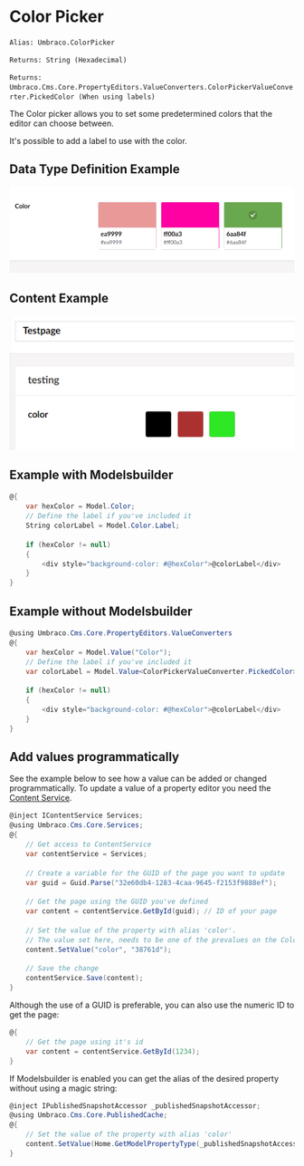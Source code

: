 # Color Picker

`Alias: Umbraco.ColorPicker`

`Returns: String (Hexadecimal)`

`Returns: Umbraco.Cms.Core.PropertyEditors.ValueConverters.ColorPickerValueConverter.PickedColor (When using labels)`

The Color picker allows you to set some predetermined colors that the editor can choose between.

It's possible to add a label to use with the color.

## Data Type Definition Example

![Color Picker Data Type Definition](../built-in-property-editors/images/Color-Picker-DataType-v10.png)

## Content Example

![Color Picker Content](../built-in-property-editors/images/Color-Picker-Content-v8.png)

## Example with Modelsbuilder

```csharp
@{
    var hexColor = Model.Color;
    // Define the label if you've included it
    String colorLabel = Model.Color.Label;

    if (hexColor != null)
    {
        <div style="background-color: #@hexColor">@colorLabel</div>
    }
}
```

## Example without Modelsbuilder

```csharp
@using Umbraco.Cms.Core.PropertyEditors.ValueConverters
@{
    var hexColor = Model.Value("Color");
    // Define the label if you've included it
    var colorLabel = Model.Value<ColorPickerValueConverter.PickedColor>("Color").Label;

    if (hexColor != null)
    {
        <div style="background-color: #@hexColor">@colorLabel</div>
    }
}
```

## Add values programmatically

See the example below to see how a value can be added or changed programmatically. To update a value of a property editor you need the [Content Service](../../../../reference/management/services/contentservice/).

```csharp
@inject IContentService Services;
@using Umbraco.Cms.Core.Services;
@{
    // Get access to ContentService
    var contentService = Services;

    // Create a variable for the GUID of the page you want to update
    var guid = Guid.Parse("32e60db4-1283-4caa-9645-f2153f9888ef");

    // Get the page using the GUID you've defined
    var content = contentService.GetById(guid); // ID of your page

    // Set the value of the property with alias 'color'. 
    // The value set here, needs to be one of the prevalues on the Color Picker
    content.SetValue("color", "38761d");

    // Save the change
    contentService.Save(content);
}
```

Although the use of a GUID is preferable, you can also use the numeric ID to get the page:

```csharp
@{
    // Get the page using it's id
    var content = contentService.GetById(1234); 
}
```

If Modelsbuilder is enabled you can get the alias of the desired property without using a magic string:

```csharp
@inject IPublishedSnapshotAccessor _publishedSnapshotAccessor;
@using Umbraco.Cms.Core.PublishedCache;
@{
    // Set the value of the property with alias 'color'
    content.SetValue(Home.GetModelPropertyType(_publishedSnapshotAccessor, x => x.Color).Alias, "38761d");
}
```

